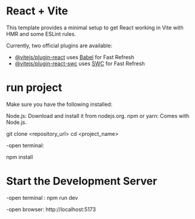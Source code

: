 # React + Vite

This template provides a minimal setup to get React working in Vite with HMR and some ESLint rules.

Currently, two official plugins are available:

- [@vitejs/plugin-react](https://github.com/vitejs/vite-plugin-react/blob/main/packages/plugin-react/README.md) uses [Babel](https://babeljs.io/) for Fast Refresh
- [@vitejs/plugin-react-swc](https://github.com/vitejs/vite-plugin-react-swc) uses [SWC](https://swc.rs/) for Fast Refresh

# run project
Make sure you have the following installed:

Node.js: Download and install it from nodejs.org.
npm or yarn: Comes with Node.js.

git clone <repository_url>
cd <project_name>

-open terminal:

npm install

# Start the Development Server

-open terminal :
npm run dev

-open browser:
http://localhost:5173


